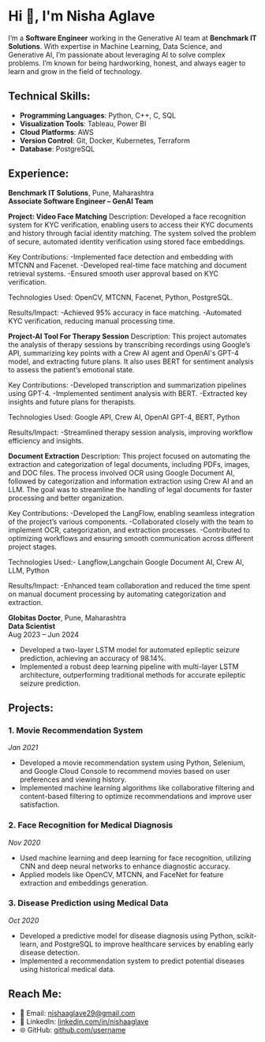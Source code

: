 # Hi 👋, I'm Nisha Aglave

I’m a **Software Engineer** working in the Generative AI team at **Benchmark IT Solutions**. With expertise in Machine Learning, Data Science, and Generative AI, I’m passionate about leveraging AI to solve complex problems. I’m known for being hardworking, honest, and always eager to learn and grow in the field of technology.


## Technical Skills:
- **Programming Languages**: Python, C++, C, SQL
- **Visualization Tools**: Tableau, Power BI
- **Cloud Platforms**: AWS
- **Version Control**: Git, Docker, Kubernetes, Terraform
- **Database**: PostgreSQL

## Experience:

**Benchmark IT Solutions**, Pune, Maharashtra  
**Associate Software Engineer – GenAI Team**  

**Project: Video Face Matching**
Description:
Developed a face recognition system for KYC verification, enabling users to access their KYC documents and history through facial identity matching. The system solved the problem of secure, automated identity verification using stored face embeddings.

Key Contributions:
-Implemented face detection and embedding with MTCNN and Facenet.
-Developed real-time face matching and document retrieval systems.
-Ensured smooth user approval based on KYC verification.

Technologies Used: OpenCV, MTCNN, Facenet, Python, PostgreSQL.

Results/Impact:
-Achieved 95% accuracy in face matching.
-Automated KYC verification, reducing manual processing time.

**Project-AI Tool For Therapy Session**
Description:
This project automates the analysis of therapy sessions by transcribing recordings using Google’s API, summarizing key points with a Crew AI agent and OpenAI's GPT-4 model, and extracting future plans. It also uses BERT for sentiment analysis to assess the patient’s emotional state.

Key Contributions:
-Developed transcription and summarization pipelines using GPT-4.
-Implemented sentiment analysis with BERT.
-Extracted key insights and future plans for therapists.

Technologies Used: Google API, Crew AI, OpenAI GPT-4, BERT, Python

Results/Impact:
-Streamlined therapy session analysis, improving workflow efficiency and insights.

**Document Extraction**
Description:
This project focused on automating the extraction and categorization of legal documents, including PDFs, images, and DOC files. The process involved OCR using Google Document AI, followed by categorization and information extraction using Crew AI and an LLM. The goal was to streamline the handling of legal documents for faster processing and better organization.

Key Contributions:
-Developed the LangFlow, enabling seamless integration of the project’s various components.
-Collaborated closely with the team to implement OCR, categorization, and extraction processes.
-Contributed to optimizing workflows and ensuring smooth communication across different project stages.

Technologies Used:- Langflow,Langchain Google Document AI, Crew AI, LLM, Python

Results/Impact:
-Enhanced team collaboration and reduced the time spent on manual document processing by automating categorization and extraction.

**Globitas Doctor**, Pune, Maharashtra  
**Data Scientist**  
Aug 2023 – Jun 2024  
- Developed a two-layer LSTM model for automated epileptic seizure prediction, achieving an accuracy of 98.14%.
- Implemented a robust deep learning pipeline with multi-layer LSTM architecture, outperforming traditional methods for accurate epileptic seizure prediction.

## Projects:

### 1. **Movie Recommendation System**  
*Jan 2021*  
- Developed a movie recommendation system using Python, Selenium, and Google Cloud Console to recommend movies based on user preferences and viewing history.
- Implemented machine learning algorithms like collaborative filtering and content-based filtering to optimize recommendations and improve user satisfaction.

### 2. **Face Recognition for Medical Diagnosis**  
*Nov 2020*  
- Used machine learning and deep learning for face recognition, utilizing CNN and deep neural networks to enhance diagnostic accuracy.
- Applied models like OpenCV, MTCNN, and FaceNet for feature extraction and embeddings generation.

### 3. **Disease Prediction using Medical Data**  
*Oct 2020*  
- Developed a predictive model for disease diagnosis using Python, scikit-learn, and PostgreSQL to improve healthcare services by enabling early disease detection.
- Implemented a recommendation system to predict potential diseases using historical medical data.

## Reach Me:

- 📧 Email: [nishaaglave29@gmail.com](mailto:nishaaglave29@gmail.com)
- 🔗 LinkedIn: [linkedin.com/in/nishaaglave](https://linkedin.com/in/nishaaglave)
- 🌐 GitHub: [github.com/username](https://github.com/username)
